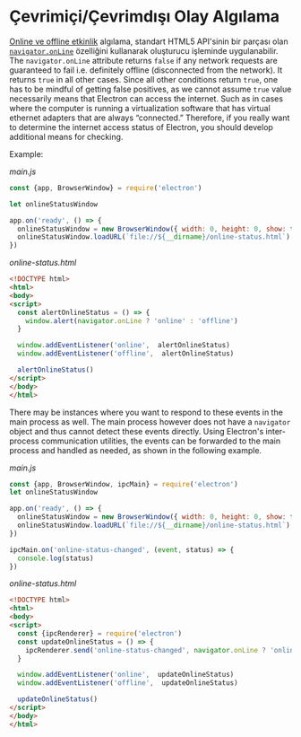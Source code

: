 # Çevrimiçi/Çevrimdışı Olay Algılama

[Online ve offline etkinlik](https://developer.mozilla.org/en-US/docs/Online_and_offline_events) algılama, standart HTML5 API'sinin bir parçası olan [`navigator.onLine`](http://html5index.org/Offline%20-%20NavigatorOnLine.html) özelliğini kullanarak oluşturucu işleminde uygulanabilir. The `navigator.onLine` attribute returns `false` if any network requests are guaranteed to fail i.e. definitely offline (disconnected from the network). It returns `true` in all other cases. Since all other conditions return `true`, one has to be mindful of getting false positives, as we cannot assume `true` value necessarily means that Electron can access the internet. Such as in cases where the computer is running a virtualization software that has virtual ethernet adapters that are always “connected.” Therefore, if you really want to determine the internet access status of Electron, you should develop additional means for checking.

Example:

*main.js*

```javascript
const {app, BrowserWindow} = require('electron')

let onlineStatusWindow

app.on('ready', () => {
  onlineStatusWindow = new BrowserWindow({ width: 0, height: 0, show: false })
  onlineStatusWindow.loadURL(`file://${__dirname}/online-status.html`)
})
```

*online-status.html*

```html
<!DOCTYPE html>
<html>
<body>
<script>
  const alertOnlineStatus = () => {
    window.alert(navigator.onLine ? 'online' : 'offline')
  }

  window.addEventListener('online',  alertOnlineStatus)
  window.addEventListener('offline',  alertOnlineStatus)

  alertOnlineStatus()
</script>
</body>
</html>
```

There may be instances where you want to respond to these events in the main process as well. The main process however does not have a `navigator` object and thus cannot detect these events directly. Using Electron's inter-process communication utilities, the events can be forwarded to the main process and handled as needed, as shown in the following example.

*main.js*

```javascript
const {app, BrowserWindow, ipcMain} = require('electron')
let onlineStatusWindow

app.on('ready', () => {
  onlineStatusWindow = new BrowserWindow({ width: 0, height: 0, show: false })
  onlineStatusWindow.loadURL(`file://${__dirname}/online-status.html`)
})

ipcMain.on('online-status-changed', (event, status) => {
  console.log(status)
})
```

*online-status.html*

```html
<!DOCTYPE html>
<html>
<body>
<script>
  const {ipcRenderer} = require('electron')
  const updateOnlineStatus = () => {
    ipcRenderer.send('online-status-changed', navigator.onLine ? 'online' : 'offline')
  }

  window.addEventListener('online',  updateOnlineStatus)
  window.addEventListener('offline',  updateOnlineStatus)

  updateOnlineStatus()
</script>
</body>
</html>
```